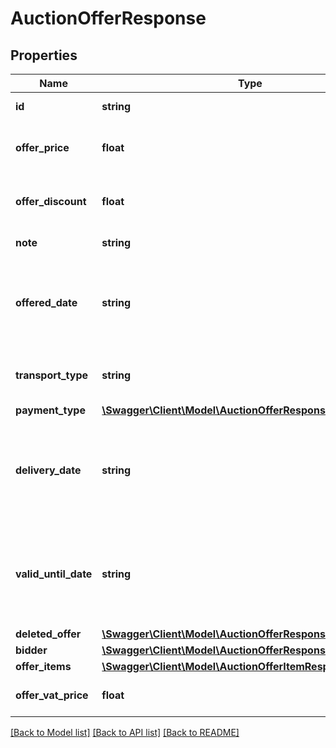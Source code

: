 # AuctionOfferResponse

## Properties
Name | Type | Description | Notes
------------ | ------------- | ------------- | -------------
**id** | **string** | ID of the offer. | [optional] 
**offer_price** | **float** | Total price given to auction items. | [optional] 
**offer_discount** | **float** | Total discount given to offer price. | [optional] 
**note** | **string** | Note of the offer. | [optional] 
**offered_date** | **string** | The date the offer was given. YYYY-MM-DD HH:MM:SS format. | [optional] 
**transport_type** | **string** | Transport type the bidder chooses. | [optional] 
**payment_type** | [**\Swagger\Client\Model\AuctionOfferResponsePaymentType**](AuctionOfferResponsePaymentType.md) |  | [optional] 
**delivery_date** | **string** | Delivery date the bidder chooses of YYYY-MM-DD HH:MM:SS format. | [optional] 
**valid_until_date** | **string** | Valid until date the bidder chooses of YYYY-MM-DD HH:MM:SS format. | [optional] 
**deleted_offer** | [**\Swagger\Client\Model\AuctionOfferResponseDeletedOffer**](AuctionOfferResponseDeletedOffer.md) |  | [optional] 
**bidder** | [**\Swagger\Client\Model\AuctionOfferResponseBidder**](AuctionOfferResponseBidder.md) |  | [optional] 
**offer_items** | [**\Swagger\Client\Model\AuctionOfferItemResponse[]**](AuctionOfferItemResponse.md) |  | [optional] 
**offer_vat_price** | **float** | Total vat price given to bid. | [optional] 

[[Back to Model list]](../README.md#documentation-for-models) [[Back to API list]](../README.md#documentation-for-api-endpoints) [[Back to README]](../README.md)


